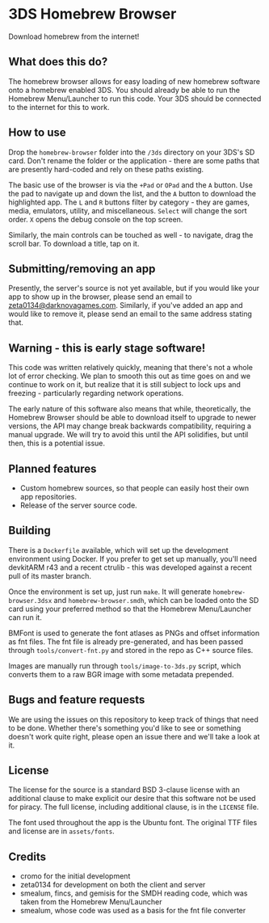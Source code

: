 # 3DS Homebrew Browser

Download homebrew from the internet!

## What does this do?

The homebrew browser allows for easy loading of new homebrew software onto a
homebrew enabled 3DS. You should already be able to run the Homebrew
Menu/Launcher to run this code. Your 3DS should be connected to the internet for
this to work.

## How to use

Drop the `homebrew-browser` folder into the `/3ds` directory on your 3DS's SD
card. Don't rename the folder or the application - there are some paths that are
presently hard-coded and rely on these paths existing.

The basic use of the browser is via the `+Pad` or `OPad` and the `A` button. Use
the pad to navigate up and down the list, and the `A` button to download the
highlighted app. The `L` and `R` buttons filter by category - they are games,
media, emulators, utility, and miscellaneous. `Select` will change the sort
order. `X` opens the debug console on the top screen.

Similarly, the main controls can be touched as well - to navigate, drag the
scroll bar. To download a title, tap on it.

## Submitting/removing an app

Presently, the server's source is not yet available, but if you would like your
app to show up in the browser, please send an email to
zeta0134@darknovagames.com. Similarly, if you've added an app and would like to
remove it, please send an email to the same address stating that.

## Warning - this is early stage software!

This code was written relatively quickly, meaning that there's not a whole lot
of error checking. We plan to smooth this out as time goes on and we continue
to work on it, but realize that it is still subject to lock ups and freezing -
particularly regarding network operations.

The early nature of this software also means that while, theoretically, the
Homebrew Browser should be able to download itself to upgrade to newer versions,
the API may change break backwards compatibility, requiring a manual upgrade. We
will try to avoid this until the API solidifies, but until then, this is a
potential issue.

## Planned features

* Custom homebrew sources, so that people can easily host their own app
  repositories.
* Release of the server source code.

## Building

There is a `Dockerfile` available, which will set up the development environment
using Docker. If you prefer to get set up manually, you'll need devkitARM r43
and a recent ctrulib - this was developed against a recent pull of its master
branch.

Once the environment is set up, just run `make`. It will generate
`homebrew-browser.3dsx` and `homebrew-browser.smdh`, which can be loaded onto
the SD card using your preferred method so that the Homebrew Menu/Launcher can
run it.

BMFont is used to generate the font atlases as PNGs and offset information as
fnt files. The fnt file is already pre-generated, and has been passed through
`tools/convert-fnt.py` and stored in the repo as C++ source files.

Images are manually run through `tools/image-to-3ds.py` script, which converts
them to a raw BGR image with some metadata prepended.

## Bugs and feature requests

We are using the issues on this repository to keep track of things that need to
be done. Whether there's something you'd like to see or something doesn't work
quite right, please open an issue there and we'll take a look at it.

## License

The license for the source is a standard BSD 3-clause license with an additional
clause to make explicit our desire that this software not be used for piracy.
The full license, including additional clause, is in the `LICENSE` file.

The font used throughout the app is the Ubuntu font. The original TTF files and
license are in `assets/fonts`.

## Credits

* cromo for the initial development
* zeta0134 for development on both the client and server
* smealum, fincs, and gemisis for the SMDH reading code, which was taken from
  the Homebrew Menu/Launcher
* smealum, whose code was used as a basis for the fnt file converter
